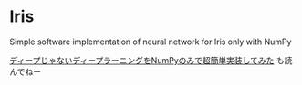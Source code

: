 # Iris
Simple software implementation of neural network for Iris only with NumPy

[ディープじゃないディープラーニングをNumPyのみで超簡単実装してみた](http://qiita.com/Matchlab/items/25dd57c40c8bea09b64e)
も読んでねー

